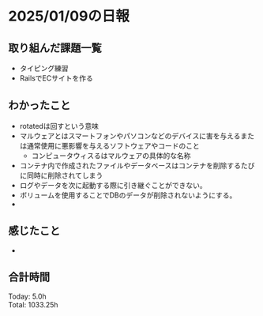 # 2025/01/09の日報
## 取り組んだ課題一覧
* タイピング練習
*  RailsでECサイトを作る
## わかったこと
* rotatedは回すという意味
* マルウェアとはスマートフォンやパソコンなどのデバイスに害を与えるまたは通常使用に悪影響を与えるソフトウェアやコードのこと
  *  コンピュータウィスるはマルウェアの具体的な名称
*  コンテナ内で作成されたファイルやデータベースはコンテナを削除するたびに同時に削除されてしまう
  *  ログやデータを次に起動する際に引き継ぐことができない。
  *  ボリュームを使用することでDBのデータが削除されないようにする。
*                            
## 感じたこと
* 
## 合計時間 
Today: 5.0h<br>
Total: 1033.25h
